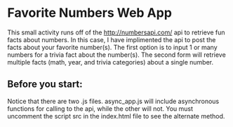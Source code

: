 # Favorite Numbers Web App
This small activity runs off of the http://numbersapi.com/ api to retrieve fun facts about numbers.  In this case, I have implimented the api to post the facts about your favorite number(s).  The first option is to input 1 or many numbers for a trivia fact about the number(s).  The second form will retrieve multiple facts (math, year, and trivia categories) about a single number.

## Before you start:
Notice that there are two .js files.  async_app.js will include asynchronous functions for calling to the api, while the other will not.  You must uncomment the script src in the index.html file to see the alternate method.